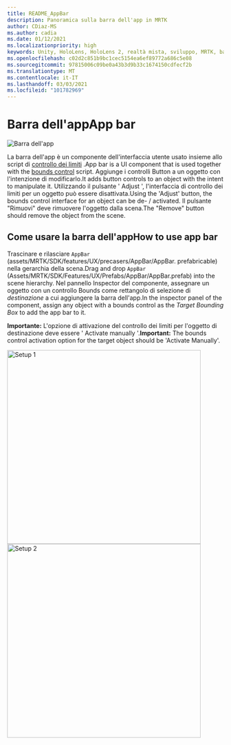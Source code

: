 ```yaml
---
title: README_AppBar
description: Panoramica sulla barra dell'app in MRTK
author: CDiaz-MS
ms.author: cadia
ms.date: 01/12/2021
ms.localizationpriority: high
keywords: Unity, HoloLens, HoloLens 2, realtà mista, sviluppo, MRTK, barra dell'app,
ms.openlocfilehash: c02d2c851b9bc1cec5154ea6ef89772a686c5e08
ms.sourcegitcommit: 97815006c09be0a43b3d9b33c1674150cdfecf2b
ms.translationtype: MT
ms.contentlocale: it-IT
ms.lasthandoff: 03/03/2021
ms.locfileid: "101782969"
---
```

# <a name="app-bar"></a><span data-ttu-id="a0c9a-104">Barra dell'app</span><span class="sxs-lookup"><span data-stu-id="a0c9a-104">App bar</span></span>

![Barra dell'app](../images/app-bar/MRTK_AppBar_Main.png)

<span data-ttu-id="a0c9a-106">La barra dell'app è un componente dell'interfaccia utente usato insieme allo script di [controllo dei limiti](BoundsControl.md) .</span><span class="sxs-lookup"><span data-stu-id="a0c9a-106">App bar is a UI component that is used together with the [bounds control](BoundsControl.md) script.</span></span> <span data-ttu-id="a0c9a-107">Aggiunge i controlli Button a un oggetto con l'intenzione di modificarlo.</span><span class="sxs-lookup"><span data-stu-id="a0c9a-107">It adds button controls to an object with the intent to manipulate it.</span></span> <span data-ttu-id="a0c9a-108">Utilizzando il pulsante ' Adjust ', l'interfaccia di controllo dei limiti per un oggetto può essere disattivata.</span><span class="sxs-lookup"><span data-stu-id="a0c9a-108">Using the 'Adjust' button, the bounds control interface for an object can be de- / activated.</span></span> <span data-ttu-id="a0c9a-109">Il pulsante "Rimuovi" deve rimuovere l'oggetto dalla scena.</span><span class="sxs-lookup"><span data-stu-id="a0c9a-109">The "Remove" button should remove the object from the scene.</span></span>

## <a name="how-to-use-app-bar"></a><span data-ttu-id="a0c9a-110">Come usare la barra dell'app</span><span class="sxs-lookup"><span data-stu-id="a0c9a-110">How to use app bar</span></span>

<span data-ttu-id="a0c9a-111">Trascinare e rilasciare `AppBar` (assets/MRTK/SDK/features/UX/precasers/AppBar/AppBar. prefabricable) nella gerarchia della scena.</span><span class="sxs-lookup"><span data-stu-id="a0c9a-111">Drag and drop `AppBar` (Assets/MRTK/SDK/Features/UX/Prefabs/AppBar/AppBar.prefab) into the scene hierarchy.</span></span> <span data-ttu-id="a0c9a-112">Nel pannello Inspector del componente, assegnare un oggetto con un controllo Bounds come rettangolo di selezione di *destinazione* a cui aggiungere la barra dell'app.</span><span class="sxs-lookup"><span data-stu-id="a0c9a-112">In the inspector panel of the component, assign any object with a bounds control as the *Target Bounding Box* to add the app bar to it.</span></span>

<span data-ttu-id="a0c9a-113">**Importante:** L'opzione di attivazione del controllo dei limiti per l'oggetto di destinazione deve essere ' Activate manually '.</span><span class="sxs-lookup"><span data-stu-id="a0c9a-113">**Important:** The bounds control activation option for the target object should be 'Activate Manually'.</span></span>

<img src="../images/app-bar/MRTK_AppBar_Setup1.png" width="450" alt="Setup 1">

<img src="../images/app-bar/MRTK_AppBar_Setup2.png" width="450" alt="Setup 2">
